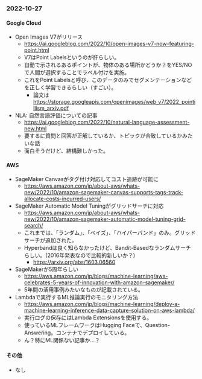 
### 2022-10-27

#### Google Cloud

- Open Images V7がリリース
  - https://ai.googleblog.com/2022/10/open-images-v7-now-featuring-point.html
  - V7はPoint Labelsというのが肝らしい。
  - 自動で示されるあるポイントが、物体のある場所かどうか？をYES/NOで人間が選択することでラベル付けを実施。
  - これをPoint Labelsと呼び、このデータのみでセグメンテーションなどを正しく学習できるらしい（すごい）。
    - 論文は https://storage.googleapis.com/openimages/web_v7/2022_pointillism_arxiv.pdf
- NLA: 自然言語評価についての記事
  - https://ai.googleblog.com/2022/10/natural-language-assessment-new.html
  - 要するに質問と回答が正解しているか、トピックが合致しているかみたいな話
  - 面白そうだけど、結構難しかった。

#### AWS

- SageMaker Canvasがタグ付け対応してコスト追跡が可能に
  - https://aws.amazon.com/jp/about-aws/whats-new/2022/10/amazon-sagemaker-canvas-supports-tags-track-allocate-costs-incurred-users/
- SageMaker Automatic Model Tuningがグリッドサーチに対応
  - https://aws.amazon.com/jp/about-aws/whats-new/2022/10/amazon-sagemaker-automatic-model-tuning-grid-search/
  - これまでは、「ランダム」、「ベイズ」、「ハイパーバンド」のみ。グリッドサーチが追加された。
  - Hyperbandは良く知らなかったけど、Bandit-Basedなランダムサーチらしい。(2016年発表なので比較的新しいか？)
    - https://arxiv.org/abs/1603.06560
- SageMakerが5周年らしい
  - https://aws.amazon.com/jp/blogs/machine-learning/aws-celebrates-5-years-of-innovation-with-amazon-sagemaker/
  - 5年間の活用事例みたいなものが記載されている。
- Lambdaで実行するML推論実行のモニタリング方法
  - https://aws.amazon.com/jp/blogs/machine-learning/deploy-a-machine-learning-inference-data-capture-solution-on-aws-lambda/
  - 実行ログの保存にはLambda Extensionsを使用する。
  - 使っているMLフレームワークはHugging Faceで、Question-Answering。コンテナでデプロイしている。
  - ん？特にML関係ない記事か…？

#### その他

- なし